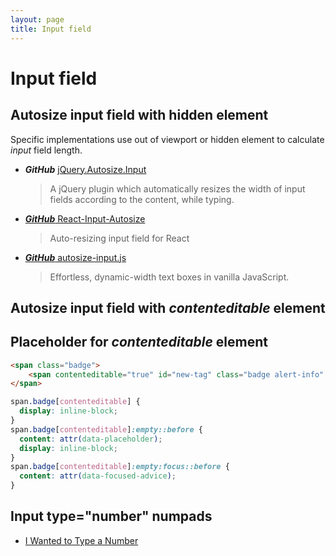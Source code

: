 ```yaml
---
layout: page
title: Input field
---
```


# Input field

## Autosize input field with hidden element

Specific implementations use out of viewport or hidden element to calculate _input_ field length.

- **_GitHub_** [jQuery.Autosize.Input](https://github.com/MartinF/jQuery.Autosize.Input)

  > A jQuery plugin which automatically resizes the width of input fields according to the content, while typing.

- [**_GitHub_** React-Input-Autosize](https://github.com/JedWatson/react-input-autosize)

  > Auto-resizing input field for React

- [**_GitHub_** autosize-input.js](https://github.com/yuanqing/autosize-input)
  > Effortless, dynamic-width text boxes in vanilla JavaScript.

## Autosize input field with _contenteditable_ element

## Placeholder for _contenteditable_ element

```html
<span class="badge">
    <span contenteditable="true" id="new-tag" class="badge alert-info" data-placeholder="Make a new tag" data-focused-advice="Start typing"></span><i class="fa fa-lg fa-plus-circle"></i>
</span>
```

```css
span.badge[contenteditable] {
  display: inline-block;
}
span.badge[contenteditable]:empty::before {
  content: attr(data-placeholder);
  display: inline-block;
}
span.badge[contenteditable]:empty:focus::before {
  content: attr(data-focused-advice);
}
```

## Input type="number" numpads

- [I Wanted to Type a Number](https://www.filamentgroup.com/lab/type-number.html)
